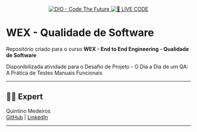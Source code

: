 <p align="center">
<a href="https://dio.me/">
    <img 
        src="https://img.shields.io/badge/DIO-Code_The_Future-28DA77?logo=youtube" 
        alt="DIO - Code The Future">
</a>
<a href="https://dio.me/">
<img 
    src="https://img.shields.io/badge/🔴_LIVE_CODE-FF5E72" 
    alt="🔴 LIVE CODE">
</a>
</p>

# WEX - Qualidade de Software

Repositório criado para o curso **WEX - End to End Engineering - Qualidade de Software**

Disponibilizada atividade para o Desafio de Projeto - O Dia a Dia de um QA: A Prática de Testes Manuais Funcionais

---

## 👨‍💻 Expert


<p>
 Quintino Medeiros<br>
 <a href="https://github.com/quintinomedeiros">GitHub</a>
 | 
 <a href="https://www.linkedin.com/in/quintinomedeiros">LinkedIn</a>
</p>

---
